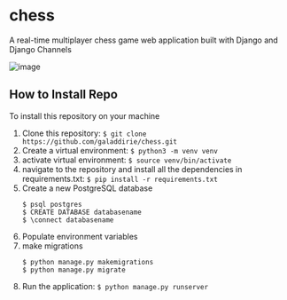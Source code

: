 # chess

A real-time multiplayer chess game web application built with Django and Django Channels

![image](https://user-images.githubusercontent.com/70884733/152384690-2f179f4b-128c-460e-a8e2-b16828948d6f.png)

## How to Install Repo

To install this repository on your machine
1. Clone this repository: `$ git clone https://github.com/galaddirie/chess.git` 
2. Create a virtual environment: `$ python3 -m venv venv`
3. activate virtual environment: `$ source venv/bin/activate`
4. navigate to the repository and install all the dependencies in requirements.txt: `$ pip install -r requirements.txt`
5. Create a new PostgreSQL database
    ```
    $ psql postgres
    $ CREATE DATABASE databasename
    $ \connect databasename
    ```
 6. Populate environment variables
 7. make migrations 
    ```
    $ python manage.py makemigrations 
    $ python manage.py migrate
    ```
  8. Run the application: `$ python manage.py runserver`
